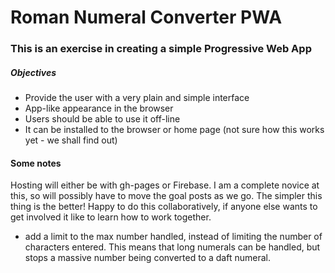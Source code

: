 # Roman Numeral Converter PWA

### This is an exercise in creating a simple Progressive Web App

##### Objectives

* Provide the user with a very plain and simple interface
* App-like appearance in the browser
* Users should be able to use it off-line
* It can be installed to the browser or home page
  (not sure how this works yet - we shall find out)


#### Some notes

Hosting will either be with gh-pages or Firebase. I am a complete novice at this,
so will possibly have to move the goal posts as we go.
The simpler this thing is the better! Happy to do this collaboratively, if
anyone else wants to get involved it like to learn how to work together.


* add a limit to the max number handled, instead of limiting the number of characters entered.  This means that long numerals can be handled, but stops a massive number being converted to a daft numeral.